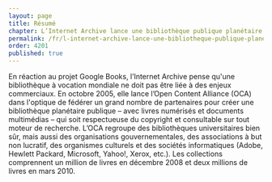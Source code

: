 ```yaml
---
layout: page
title: Résumé
chapter: L’Internet Archive lance une bibliothèque publique planétaire
permalink: /fr/l-internet-archive-lance-une-bibliotheque-publique-planetaire/resume/
order: 4201
published: true
---
```

<p>En réaction au projet Google Books, l’Internet Archive pense qu'une bibliothèque à vocation mondiale ne doit pas être liée à des enjeux commerciaux. En octobre 2005, elle lance l’Open Content Alliance (OCA) dans l'optique de fédérer un grand nombre de partenaires pour créer une bibliothèque planétaire publique – avec livres numérisés et documents multimédias – qui soit respectueuse du copyright et consultable sur tout moteur de recherche. L’OCA regroupe des bibliothèques universitaires bien sûr, mais aussi des organisations gouvernementales, des associations à but non lucratif, des organismes culturels et des sociétés informatiques (Adobe, Hewlett Packard, Microsoft, Yahoo!, Xerox, etc.). Les collections comprennent un million de livres en décembre 2008 et deux millions de livres en mars 2010.</p>